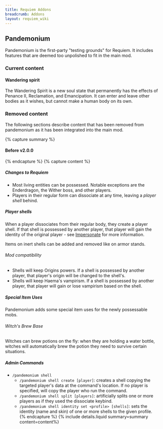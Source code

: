 ```yaml
---
title: Requiem Addons
breadcrumb: Addons
layout: requiem_wiki
---
```


## Pandemonium

Pandemonium is the first-party "testing grounds" for Requiem.
It includes features that are deemed too unpolished to fit in the main mod.

### Current content
#### Wandering spirit
The Wandering Spirit is a new soul state that permanently has the effects of Penance II, Reclamation, and Emancipation.
It can enter and leave other bodies as it wishes, but cannot make a human body on its own.


### Removed content

The following sections describe content that has been removed from pandemonium as it has been
integrated into the main mod.

{% capture summary %}<h4 id="before-v2">Before v2.0.0</h4>{% endcapture %}
{% capture content %}
##### Changes to Requiem

- Most living entities can be possessed. Notable exceptions are the Enderdragon, the Wither boss, and other players.
- Players in their regular form can dissociate at any time, leaving a *player shell* behind.

##### Player shells

When a player dissociates from their regular body, they create a player shell. If that shell is possessed by another player, that player will gain the identity of the original player - see [Impersonate](../impersonate) for more information.

Items on inert shells can be added and removed like on armor stands.

###### Mod compatibility

- Shells will keep Origins powers. If a shell is possessed by another player, that player's origin will be changed to the shell's.
- Shells will keep Haema's vampirism. If a shell is possessed by another player, that player will gain or lose vampirism based on the shell.

##### Special Item Uses

Pandemonium adds some special item uses for the newly possessable mobs.

###### Witch's Brew Base

Witches can brew potions on the fly: when they are holding a water bottle, witches will
automatically brew the potion they need to survive certain situations.

##### Admin Commands

- `/pandemonium shell`
  - `/pandemonium shell create [player]`: creates a shell copying the targeted player's data at the command's location. If no player is specified, will copy the player who run the command.
  - `/pandemonium shell split [players]`: artificially splits one or more players as if they used the dissociate keybind.
  - `/pandemonium shell identity set <profile> [shells]`: sets the identity (name and skin) of one or more shells to the given profile.
{% endcapture %}
{% include details.liquid summary=summary content=content%}
